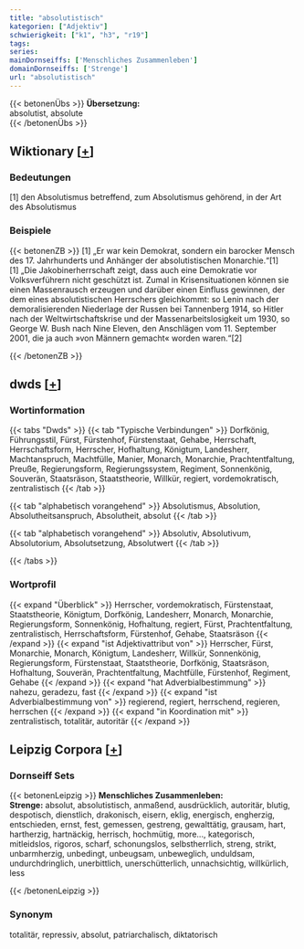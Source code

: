```yaml
---
title: "absolutistisch"
kategorien: ["Adjektiv"]
schwierigkeit: ["k1", "h3", "r19"]
tags:
series:
mainDornseiffs: ['Menschliches Zusammenleben']
domainDornseiffs: ['Strenge']
url: "absolutistisch"
---
```


{{< betonenÜbs >}}
**Übersetzung:**  
absolutist, absolute  
{{< /betonenÜbs >}}

## Wiktionary [[+](https://de.wiktionary.org/wiki/absolutistisch)]

### Bedeutungen
[1] den Absolutismus betreffend, zum Absolutismus gehörend, in der Art des Absolutismus  

### Beispiele
{{< betonenZB >}}
[1] „Er war kein Demokrat, sondern ein barocker Mensch des 17. Jahrhunderts und Anhänger der absolutistischen Monarchie.“[1]  
[1] „Die Jakobinerherrschaft zeigt, dass auch eine Demokratie vor Volksverführern nicht geschützt ist. Zumal in Krisensituationen können sie einen Massenrausch erzeugen und darüber einen Einfluss gewinnen, der dem eines absolutistischen Herrschers gleichkommt: so Lenin nach der demoralisierenden Niederlage der Russen bei Tannenberg 1914, so Hitler nach der Weltwirtschaftskrise und der Massenarbeitslosigkeit um 1930, so George W. Bush nach Nine Eleven, den Anschlägen vom 11. September 2001, die ja auch »von Männern gemacht« worden waren.“[2]  

{{< /betonenZB >}}


## dwds [[+](https://www.dwds.de/wb/absolutistisch)]

### Wortinformation
{{< tabs "Dwds" >}}
{{< tab "Typische Verbindungen" >}}
Dorfkönig, Führungsstil, Fürst, Fürstenhof, Fürstenstaat, Gehabe, Herrschaft, Herrschaftsform, Herrscher, Hofhaltung, Königtum, Landesherr, Machtanspruch, Machtfülle, Manier, Monarch, Monarchie, Prachtentfaltung, Preuße, Regierungsform, Regierungssystem, Regiment, Sonnenkönig, Souverän, Staatsräson, Staatstheorie, Willkür, regiert, vordemokratisch, zentralistisch
{{< /tab >}}

{{< tab "alphabetisch vorangehend" >}}
Absolutismus, Absolution, Absolutheitsanspruch, Absolutheit, absolut
{{< /tab >}}

{{< tab "alphabetisch vorangehend" >}}
Absolutiv, Absolutivum, Absolutorium, Absolutsetzung, Absolutwert
{{< /tab >}}

{{< /tabs >}}

### Wortprofil
{{< expand "Überblick" >}} Herrscher, vordemokratisch, Fürstenstaat, Staatstheorie, Königtum, Dorfkönig, Landesherr, Monarch, Monarchie, Regierungsform, Sonnenkönig, Hofhaltung, regiert, Fürst, Prachtentfaltung, zentralistisch, Herrschaftsform, Fürstenhof, Gehabe, Staatsräson {{< /expand >}}
{{< expand "ist Adjektivattribut von" >}} Herrscher, Fürst, Monarchie, Monarch, Königtum, Landesherr, Willkür, Sonnenkönig, Regierungsform, Fürstenstaat, Staatstheorie, Dorfkönig, Staatsräson, Hofhaltung, Souverän, Prachtentfaltung, Machtfülle, Fürstenhof, Regiment, Gehabe {{< /expand >}}
{{< expand "hat Adverbialbestimmung" >}} nahezu, geradezu, fast {{< /expand >}}
{{< expand "ist Adverbialbestimmung von" >}} regierend, regiert, herrschend, regieren, herrschen {{< /expand >}}
{{< expand "in Koordination mit" >}} zentralistisch, totalitär, autoritär {{< /expand >}}

## Leipzig Corpora [[+](https://corpora.uni-leipzig.de/en/res?word=absolutistisch&corpusId=deu_newscrawl-public_2018)]

### Dornseiff Sets
{{< betonenLeipzig >}}
**Menschliches Zusammenleben:**  
**Strenge:** absolut, absolutistisch, anmaßend, ausdrücklich, autoritär, blutig, despotisch, dienstlich, drakonisch, eisern, eklig, energisch, engherzig, entschieden, ernst, fest, gemessen, gestreng, gewalttätig, grausam, hart, hartherzig, hartnäckig, herrisch, hochmütig, more..., kategorisch, mitleidslos, rigoros, scharf, schonungslos, selbstherrlich, streng, strikt, unbarmherzig, unbedingt, unbeugsam, unbeweglich, unduldsam, undurchdringlich, unerbittlich, unerschütterlich, unnachsichtig, willkürlich, less  

{{< /betonenLeipzig >}}

### Synonym
totalitär, repressiv, absolut, patriarchalisch, diktatorisch

